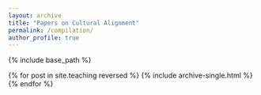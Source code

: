 ```yaml
---
layout: archive
title: "Papers on Cultural Alignment"
permalink: /compilation/
author_profile: true
---
```


{% include base_path %}

{% for post in site.teaching reversed %}
  {% include archive-single.html %}
{% endfor %}
